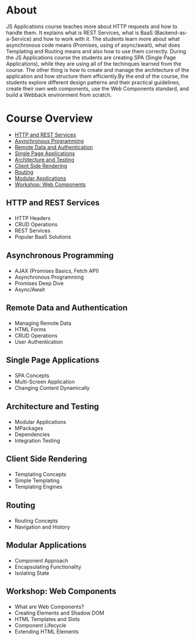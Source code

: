 # About

JS Applications course teaches more about HTTP requests and how to handle them. It explains what is REST Services, what is BaaS  (Backend-as-a-Service) and how to work with it. The students learn more about what asynchronous code means (Promises, using of async/await), what does Templating and Routing means and also how to use them correctly. During the JS Applications course the students are creating SPA (Single Page Applications), while they are using all of the techinques learned from the course. The other thing is how to create and manage the architecture of the application and how structure them efficiently.By the end of the course, the students explore different design patterns and their practical guidelines, create their own web components, use the Web Components standard, and build a Webback environment from scratch.

# Course Overview

- <a href="#HTTP">HTTP and REST Services</a>
- <a href="#AP">Asynchronous Programming</a>
- <a href="#RDA">Remote Data and Authentication</a>
- <a href="#SPA">Single Page Applications</a>
- <a href="#ARCHT">Architecture and Testing</a>
- <a href="#CSR">Client Side Rendering</a>
- <a href="#ROUT">Routing</a>
- <a href="#MODAPP">Modular Applications</a>
- <a href="#WWCOMP">Workshop: Web Components</a>


## <p id="HTTP">HTTP and REST Services</p>
- HTTP Headers
- CRUD Operations
- REST Services
- Popular BaaS Solutions

## <p id="AP">Asynchronous Programming</p>
- AJAX (Promises Basics, Fetch API)
- Asynchronous Programming
- Promises Deep Dive
- Async/Await

## <p id="RDA">Remote Data and Authentication</p>
- Managing Remote Data
- HTML Forms
- CRUD Operations
- User Authentication

## <p id="SPA">Single Page Applications</p>
- SPA Concepts
- Multi-Screen Application
- Changing Content Dynamically

## <p id="ARCHT">Architecture and Testing</p>
- Modular Applications
- MPackages
- Dependencies
- Integration Testing

## <p id="CSR">Client Side Rendering</p>
- Templating Concepts
- Simple Templating
- Templating Engines

## <p id="ROUT">Routing</p>
- Routing Concepts
- Navigation and History

## <p id="MODAPP">Modular Applications</p>
- Component Approach
- Encapsulating Functionality
- Isolating State

## <p id="WWCOMP">Workshop: Web Components</p>
- What are Web Components?
- Creating Elements and Shadow DOM
- HTML Templates and Slots
- Component Lifecycle
- Extending HTML Elements
